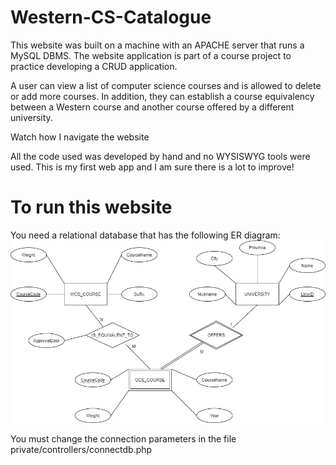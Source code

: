 # Western-CS-Catalogue

This website was built on a machine with an APACHE server that runs a MySQL DBMS. The website application is part of a course project to practice developing a CRUD application.

A user can view a list of computer science courses and is allowed to delete or add more courses. In addition, they can establish a course equivalency between a Western course and
another course offered by a different university. 

Watch how I navigate the website

All the code used was developed by hand and no WYSISWYG tools were used.
This is my first web app and I am sure there is a lot to improve!

# To run this website

You need a relational database that has the following ER diagram:
![ER](https://github.com/aalmusaw/Western-CS-Catalogue/blob/master/READ_ME_contents/ER.jpg?raw=true`)

You must change the connection parameters in the file private/controllers/connectdb.php

